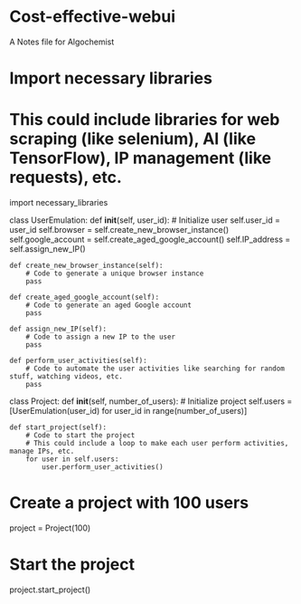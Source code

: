 # Cost-effective-webui
A Notes file for Algochemist

# Import necessary libraries
# This could include libraries for web scraping (like selenium), AI (like TensorFlow), IP management (like requests), etc.

import necessary_libraries

class UserEmulation:
    def __init__(self, user_id):
        # Initialize user
        self.user_id = user_id
        self.browser = self.create_new_browser_instance()
        self.google_account = self.create_aged_google_account()
        self.IP_address = self.assign_new_IP()

    def create_new_browser_instance(self):
        # Code to generate a unique browser instance
        pass

    def create_aged_google_account(self):
        # Code to generate an aged Google account
        pass

    def assign_new_IP(self):
        # Code to assign a new IP to the user
        pass

    def perform_user_activities(self):
        # Code to automate the user activities like searching for random stuff, watching videos, etc.
        pass

class Project:
    def __init__(self, number_of_users):
        # Initialize project
        self.users = [UserEmulation(user_id) for user_id in range(number_of_users)]

    def start_project(self):
        # Code to start the project
        # This could include a loop to make each user perform activities, manage IPs, etc.
        for user in self.users:
            user.perform_user_activities()

# Create a project with 100 users
project = Project(100)
# Start the project
project.start_project()


#
